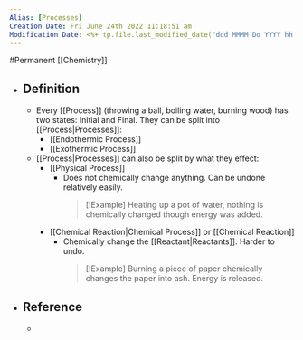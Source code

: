 ```yaml
---
Alias: [Processes]
Creation Date: Fri June 24th 2022 11:18:51 am 
Modification Date: <%+ tp.file.last_modified_date("ddd MMMM Do YYYY hh:mm:ss a") %>
---
```

#Permanent [[Chemistry]]

- ## Definition
	- Every [[Process]] (throwing a ball, boiling water, burning wood) has two states: Initial and Final. They can be split into [[Process|Processes]]:
		- [[Endothermic Process]]
		- [[Exothermic Process]] 
	- [[Process|Processes]] can also be split by what they effect:
		- [[Physical Process]]
			- Does not chemically change anything. Can be undone relatively easily.
			  > [!Example]
			  > Heating up a pot of water, nothing is chemically changed though energy was added.
		- [[Chemical Reaction|Chemical Process]] or [[Chemical Reaction]] 
			- Chemically change the [[Reactant|Reactants]]. Harder to undo.
			  > [!Example]
			  > Burning a piece of paper chemically changes the paper into ash. Energy is released.
- ## Reference
	- 